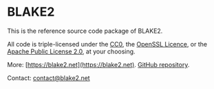 # BLAKE2

This is the reference source code package of BLAKE2.

All code is triple-licensed under the [CC0](http://creativecommons.org/publicdomain/zero/1.0),
the [OpenSSL Licence](https://www.openssl.org/source/license.html),
or the [Apache Public License 2.0](https://www.apache.org/licenses/LICENSE-2.0),
at your choosing.

More: [https://blake2.net](https://blake2.net). [GitHub repository](https://github.com/BLAKE2/BLAKE2).

Contact: contact@blake2.net
